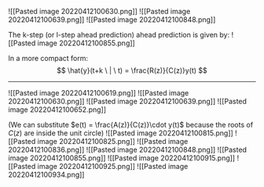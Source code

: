 ![[Pasted image 20220412100630.png]]
![[Pasted image 20220412100639.png]]
![[Pasted image 20220412100848.png]]

The k-step (or l-step ahead prediction) ahead prediction is given by:
![[Pasted image 20220412100855.png]]

In a more compact form:
$$
\hat{y}(t+k \ | \ t) = \frac{R(z)}{C(z)}y(t)
$$

---
![[Pasted image 20220412100619.png]]
![[Pasted image 20220412100630.png]]
![[Pasted image 20220412100639.png]]
![[Pasted image 20220412100652.png]]

(We can substitute $e(t) = \frac{A(z)}{C(z)}\cdot y(t)$ because the roots of $C(z)$ are inside the unit circle)
![[Pasted image 20220412100815.png]]
![[Pasted image 20220412100825.png]]
![[Pasted image 20220412100836.png]]
![[Pasted image 20220412100848.png]]
![[Pasted image 20220412100855.png]]
![[Pasted image 20220412100915.png]]
![[Pasted image 20220412100925.png]]
![[Pasted image 20220412100934.png]]
